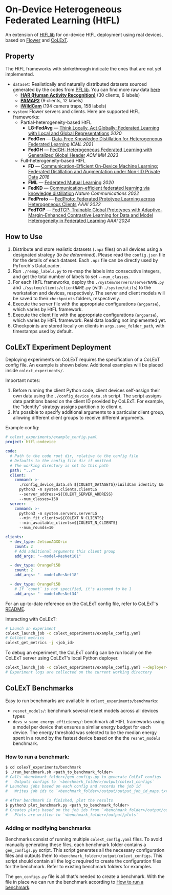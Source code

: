# On-Device Heterogeneous Federated Learning (HtFL)

An extension of [HtFLlib](https://github.com/TsingZ0/HtFLlib) for on-device HtFL deployment using real devices, based on [Flower](https://flower.ai/) and [CoLExT](https://sands.kaust.edu.sa/project/colext/).


## Property

The HtFL frameworks with ~~strikethrough~~ indicate the ones that are not yet implemented.

- `dataset`: Realistically and naturally distributed datasets sourced generated by the codes from [PFLlib](https://github.com/TsingZ0/PFLlib). You can find more raw data [here](https://docs.google.com/spreadsheets/d/1j0b6mvRXpIuJPglup06IWs7Bc8X01bb4Bj5P0w5MpJM/edit?gid=0#gid=0)
  - **[HAR (Human Activity Recognition)](https://archive.ics.uci.edu/ml/datasets/human+activity+recognition+using+smartphones)** (30 clients, 6 labels)
  - **[PAMAP2](http://archive.ics.uci.edu/ml/datasets/pamap2+physical+activity+monitoring)** (9 clients, 12 labels)
  - **[iWildCam](https://wilds.stanford.edu/)** (194 camera traps, 158 labels)
- `system`: Flower servers and clients. Here are supported HtFL frameworks:
  - Partial-heterogeneity-based HtFL
    - **LG-FedAvg** — [Think Locally, Act Globally: Federated Learning with Local and Global Representations](https://arxiv.org/abs/2001.01523) *2020*
    - **FedGen** — [Data-Free Knowledge Distillation for Heterogeneous Federated Learning](http://proceedings.mlr.press/v139/zhu21b.html) *ICML 2021*
    - **FedGH** — [FedGH: Heterogeneous Federated Learning with Generalized Global Header](https://dl.acm.org/doi/10.1145/3581783.3611781) *ACM MM 2023*
  - Full-heterogeneity-based HtFL
    - **FD** — [Communication-Efficient On-Device Machine Learning: Federated Distillation and Augmentation under Non-IID Private Data](https://arxiv.org/pdf/1811.11479.pdf) *2018*
    - **FML** — [Federated Mutual Learning](https://arxiv.org/abs/2006.16765) *2020*
    - **FedKD** — [Communication-efficient federated learning via knowledge distillation](https://www.nature.com/articles/s41467-022-29763-x) *Nature Communications 2022*
    - **FedProto** — [FedProto: Federated Prototype Learning across Heterogeneous Clients](https://ojs.aaai.org/index.php/AAAI/article/view/20819) *AAAI 2022*
    - **FedTGP** — [FedTGP: Trainable Global Prototypes with Adaptive-Margin-Enhanced Contrastive Learning for Data and Model Heterogeneity in Federated Learning](https://arxiv.org/abs/2401.03230) *AAAI 2024*

## How to Use

1. Distribute and store realistic datasets (`.npz` files) on all devices using a designated strategy (*to be determined*). Please read the `config.json` file for the details of each dataset. Each `.npz` file can be directly used by PyTorch's DataLoader.
2. Run `./remap_labels.py` to re-map the labels into consecutive integers, and get the total number of labels to set `--num_classes`.
3. For each HtFL frameworks, deploy the `./system/servers/serverNAME.py` and `./system/clients/clientNAME.py` (with `./system/utils`) to the workstation and devices, respectively. The server and client models will be saved to their `checkpoints` folders, respectively.
4. Execute the server file with the appropriate configurations (`argparse`), which varies by HtFL framework.
5. Execute the client file with the appropriate configurations (`argparse`), which varies by HtFL framework. Real data loading not implemented yet.
6. Checkpoints are stored locally on clients in `args.save_folder_path`, with timestamps used by default.

## CoLExT Experiment Deployment

Deploying experiments on CoLExT requires the specification of a CoLExT config file. An example is shown below. Additional examples will be placed inside `colext_experiments/`.

Important notes:
1. Before running the client Python code, client devices self-assign their own data using the `./config_device_data.sh` script. The script assigns data partitions based on the client ID provided by CoLExT. For example, the "identify" strategy assigns partition x to client x.
2. It's possible to specify additional arguments to a particular client group, allowing different client groups to receive different arguments.

Example config:
```yaml
# colext_experiments/example_config.yaml
project: htfl-ondevice

code:
  # Path to the code root dir, relative to the config file
  # Defaults to the config file dir if omitted
  # The working directory is set to this path
  path: "../"
  client:
    command: >-
      ./config_device_data.sh ${COLEXT_DATASETS}/iWildCam identity &&
      python3 -m system.clients.clientLG
      --server_address=${COLEXT_SERVER_ADDRESS}
      --num_classes=158
  server:
    command: >-
      python3 -m system.servers.serverLG
      --min_fit_clients=${COLEXT_N_CLIENTS}
      --min_available_clients=${COLEXT_N_CLIENTS}
      --num_rounds=10

clients:
  - dev_type: JetsonAGXOrin
    count: 2
    # Add additional arguments this client group
    add_args: "--model=ResNet101"

  - dev_type: OrangePi5B
    count: 2
    add_args: "--model=ResNet18"

  - dev_type: OrangePi5B
    # If `count` is not specified, it's assumed to be 1
    add_args: "--model=ResNet34"
```

For an up-to-date reference on the CoLExT config file, refer to CoLExT's [README](https://github.com/sands-lab/colext/blob/main/README.md).

Interacting with CoLExT:
```bash
# Launch an experiment
colext_launch_job -c colext_experiments/example_config.yaml
# Collect metrics
colext_get_metrics -j <job_id>
```

To debug an experiment, the CoLExT config can be run locally on the CoLExT server using CoLExT's local Python deployer.
```bash
colext_launch_job -c colext_experiments/example_config.yaml --deployer=local_py
# Experiment logs are collected on the current working directory
```

## CoLExT Benchmarks

Easy to run benchmarks are available in `colext_experiments/benchmarks`:
- `resnet_models/`: benchmark several resnet models across all devices types
- `devs_w_same_energy_efficiency/`: benchmark all HtFL frameworks using a model per device that ensures a similar energy budget for each device. The energy threshold was selected to be the median energy spent in a round by the fastest device based on the the `resnet_models` benchmark.

### How to run a benchmark:
```bash
$ cd colexT_experiments/benchmark
$ ./run_benchmark.sh <path_to_benchmark_folder>
# Calls <benchmark_folder>/gen_configs.py to generate CoLExT configs
#   Outputs configs to `<benchmark_folder>/output/colext_configs`
# Launches jobs based on each config and records the job id
#   Writes job ids to `<benchmark_folder>/output/output_job_id_maps.txt`

# After benchmark is finished, plot the results
$ python3 plot_benchmark.py <path_to_benchmark_folder>
# Creates plots based on the job ids from `<benchmark_folder>/output/output_job_id_maps.txt`
#   Plots are written to `<benchmark_folder>/output/plots`
```

### Adding or modifying benchmarks
Benchmarks consist of running multiple `colext_config.yaml` files. To avoid manually generating these files, each benchmark folder contains a `gen_configs.py` script. This script generates all the necessary configuration files and outputs them to `<benchmark_folder>/output/colext_configs`. This script should contain all the logic required to create the configuration files for the benchmark. Refer to existing benchmark folders for examples.

The `gen_configs.py` file is all that's needed to create a benchmark.
With the file in place we can run the benchmark according to [How to run a benchmark](how-to-run-a-benchmark).
